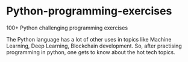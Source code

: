 # Python-programming-exercises
100+ Python challenging programming exercises

The Python language has a lot of other uses in topics like Machine Learning, Deep Learning, Blockchain development. 
So, after practising programming in python, one gets to know about the hot tech topics.


